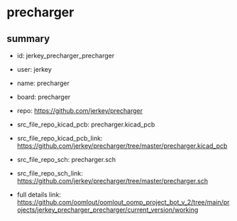 # precharger
 
## summary 
* id: jerkey_precharger_precharger
* user: jerkey
* name: precharger
* board: precharger
* repo: https://github.com/jerkey/precharger
* src_file_repo_kicad_pcb: precharger.kicad_pcb
* src_file_repo_kicad_pcb_link: https://github.com/jerkey/precharger/tree/master/precharger.kicad_pcb


* src_file_repo_sch: precharger.sch
* src_file_repo_sch_link: https://github.com/jerkey/precharger/tree/master/precharger.sch
* full details link: https://github.com/oomlout/oomlout_oomp_project_bot_v_2/tree/main/projects/jerkey_precharger_precharger/current_version/working  






